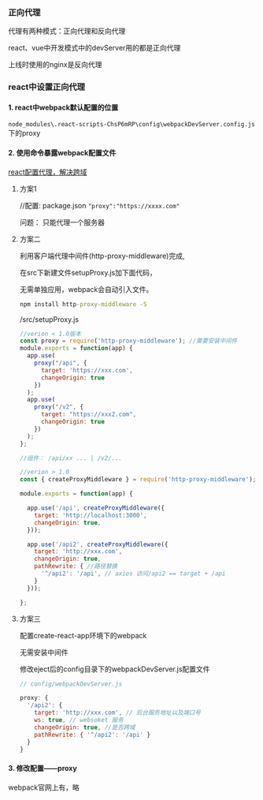 ### 正向代理

代理有两种模式：正向代理和反向代理

react、vue中开发模式中的devServer用的都是正向代理

上线时使用的nginx是反向代理

### react中设置正向代理

#### 1. react中webpack默认配置的位置

```node_modules\.react-scripts-ChsP6mRP\config\webpackDevServer.config.js``` 下的proxy

#### 2. 使用命令暴露webpack配置文件

[react配置代理，解决跨域](https://www.cnblogs.com/anin/p/13558961.html)

1. 方案1

   //配置: package.json
   `"proxy":"https://xxxx.com"`

   问题： 只能代理一个服务器

2. 方案二

   利用客户端代理中间件(http-proxy-middleware)完成,

   在src下新建文件setupProxy.js加下面代码，

   无需单独应用，webpack会自动引入文件。

    ```cmd
    npm install http-proxy-middleware -S
    ```
   
   /src/setupProxy.js

    ```js
    //verion < 1.0版本
    const proxy = require('http-proxy-middleware'); //需要安装中间件  
    module.exports = function(app) {
      app.use(
        proxy("/api", {
          target: 'https://xxx.com',
          changeOrigin: true
        })
      );
      app.use(
        proxy("/v2", {
          target: "https://xxx2.com",
          changeOrigin: true
        })
      );
    };
   
    //组件： /api/xx ... | /v2/...
   
    //verion > 1.0
    const { createProxyMiddleware } = require('http-proxy-middleware');
   
    module.exports = function(app) {
   
      app.use('/api', createProxyMiddleware({
        target: 'http://localhost:3000',
        changeOrigin: true,
      }));
   
      app.use('/api2', createProxyMiddleware({
        target: 'http://xxx.com',
        changeOrigin: true,
        pathRewrite: { //路径替换
          '^/api2': '/api', // axios 访问/api2 == target + /api
        }
      }));
   
    };
    ```

3. 方案三

   配置create-react-app环境下的webpack

   无需安装中间件

   修改eject后的config目录下的webpackDevServer.js配置文件

    ```js
    // config/webpackDevServer.js
   
    proxy: {
      '/api2': {
        target: 'http://xxx.com', // 后台服务地址以及端口号
        ws: true, // websoket 服务
        changeOrigin: true, //是否跨域
        pathRewrite: { '^/api2': '/api' }
      }
    }
    ```

#### 3. 修改配置——proxy

webpack官网上有，略

